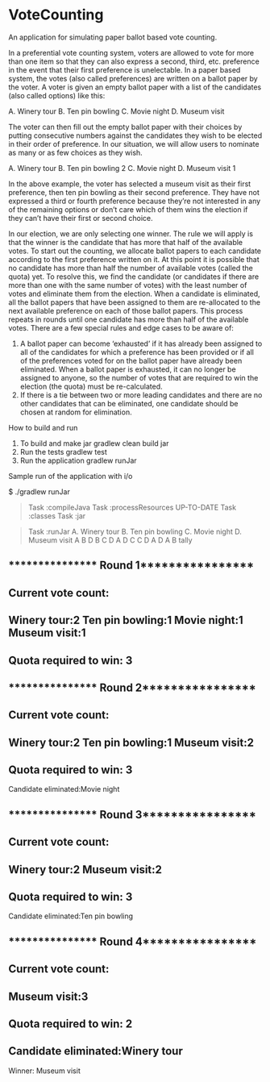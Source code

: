 # VoteCounting
An application for simulating paper ballot based vote counting.

In a preferential vote counting system, voters are allowed to vote for more than one item so that they can also express a second, third, etc. preference in the event that their first preference is unelectable. In a paper based system, the votes (also called preferences) are written on a ballot paper by the voter. A voter is given an empty ballot paper with a list of the candidates (also called options) like this:

A. Winery tour
B. Ten pin bowling
C. Movie night
D. Museum visit

The voter can then fill out the empty ballot paper with their choices by putting consecutive numbers against the candidates they wish to be elected in their order of preference. In our situation, we will allow users to nominate as many or as few choices as they wish.

A. Winery tour
B. Ten pin bowling 2
C. Movie night
D. Museum visit    1

In the above example, the voter has selected a museum visit as their first preference, then ten pin bowling as their second preference. They have not expressed a third or fourth preference because they’re not interested in any of the remaining options or don’t care which of them wins the election if they can’t have their first or second choice.

In our election, we are only selecting one winner. The rule we will apply is that the winner is the candidate that has more that half of the available votes. To start out the counting, we allocate ballot papers to each candidate according to the first preference written on it. At this point it is possible that no candidate has more than half the number of available votes (called the quota) yet. To resolve this, we find the candidate (or candidates if there are more than one with the same number of votes) with the least number of votes and eliminate them from the election. When a candidate is eliminated, all the ballot papers that have been assigned to them are re-allocated to the next available preference on each of those ballot papers. This process repeats in rounds until one candidate has more than half of the available votes.
There are a few special rules and edge cases to be aware of:
1) A ballot paper can become ‘exhausted’ if it has already been assigned to all of the candidates for which a preference has been provided or if all of the preferences voted for on the ballot paper have already been eliminated. When a ballot paper is exhausted, it can no longer be assigned to anyone, so the number of votes that are required to win the election (the quota) must be re-calculated.
2) If there is a tie between two or more leading candidates and there are no other candidates that can be eliminated, one candidate should be chosen at random for elimination.


How to build and run
1. To build and make jar 
gradlew clean build jar
2. Run the tests
gradlew test
3. Run the application
gradlew runJar

Sample run of the application with i/o

$ ./gradlew runJar
> Task :compileJava
> Task :processResources UP-TO-DATE
> Task :classes
> Task :jar

> Task :runJar
A. Winery tour
B. Ten pin bowling
C. Movie night
D. Museum visit
>A B D
>B C D
>A D C
>C D A
>D A B
>tally


*************** Round 1****************
---------------------------------------
Current vote count:
---------------------------------------
Winery tour:2
Ten pin bowling:1
Movie night:1
Museum visit:1
---------------------------------------
Quota required to win: 3
---------------------------------------


*************** Round 2****************
---------------------------------------
Current vote count:
---------------------------------------
Winery tour:2
Ten pin bowling:1
Museum visit:2
---------------------------------------
Quota required to win: 3
---------------------------------------
Candidate eliminated:Movie night


*************** Round 3****************
---------------------------------------
Current vote count:
---------------------------------------
Winery tour:2
Museum visit:2
---------------------------------------
Quota required to win: 3
---------------------------------------
Candidate eliminated:Ten pin bowling


*************** Round 4****************
---------------------------------------
Current vote count:
---------------------------------------
Museum visit:3
---------------------------------------
Quota required to win: 2
---------------------------------------
Candidate eliminated:Winery tour
---------------------------------------
Winner: Museum visit

